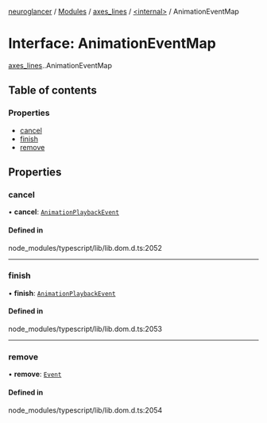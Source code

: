 [neuroglancer](../README.md) / [Modules](../modules.md) / [axes\_lines](../modules/axes_lines.md) / [<internal\>](../modules/axes_lines._internal_.md) / AnimationEventMap

# Interface: AnimationEventMap

[axes_lines](../modules/axes_lines.md).[<internal>](../modules/axes_lines._internal_.md).AnimationEventMap

## Table of contents

### Properties

- [cancel](axes_lines._internal_.AnimationEventMap.md#cancel)
- [finish](axes_lines._internal_.AnimationEventMap.md#finish)
- [remove](axes_lines._internal_.AnimationEventMap.md#remove)

## Properties

### cancel

• **cancel**: [`AnimationPlaybackEvent`](../modules/axes_lines._internal_.md#animationplaybackevent)

#### Defined in

node_modules/typescript/lib/lib.dom.d.ts:2052

___

### finish

• **finish**: [`AnimationPlaybackEvent`](../modules/axes_lines._internal_.md#animationplaybackevent)

#### Defined in

node_modules/typescript/lib/lib.dom.d.ts:2053

___

### remove

• **remove**: [`Event`](../modules/axes_lines._internal_.md#event)

#### Defined in

node_modules/typescript/lib/lib.dom.d.ts:2054
